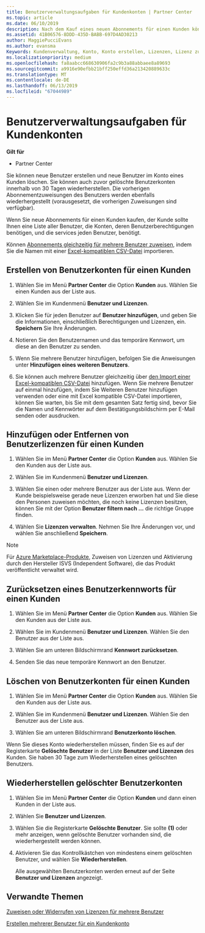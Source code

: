 ```yaml
---
title: Benutzerverwaltungsaufgaben für Kundenkonten | Partner Center
ms.topic: article
ms.date: 06/10/2019
description: Nach dem Kauf eines neuen Abonnements für einen Kunden können Sie bestimmten Benutzern Lizenzen zuweisen.
ms.assetid: 41B06576-8DDD-435D-BABB-697D4AD30213
author: MaggiePucciEvans
ms.author: evansma
Keywords: Kundenverwaltung, Konto, Konto erstellen, Lizenzen, Lizenz zuweisen Benutzerverwaltung, Kennwort, Kennwort zurücksetzen, Kennwort ändern
ms.localizationpriority: medium
ms.openlocfilehash: fa8aabcc668630906fa2c9b3a88abbaee8a89693
ms.sourcegitcommit: a9916e90efbb21bff250effd36a213420889633c
ms.translationtype: MT
ms.contentlocale: de-DE
ms.lasthandoff: 06/13/2019
ms.locfileid: "67044989"
---
```

# <a name="user-management-tasks-for-customer-accounts"></a>Benutzerverwaltungsaufgaben für Kundenkonten

**Gilt für**

-  Partner Center

Sie können neue Benutzer erstellen und neue Benutzer im Konto eines Kunden löschen. Sie können auch zuvor gelöschte Benutzerkonten innerhalb von 30 Tagen wiederherstellen. Die vorherigen Abonnementzuweisungen des Benutzers werden ebenfalls wiederhergestellt (vorausgesetzt, die vorherigen Zuweisungen sind verfügbar).

Wenn Sie neue Abonnements für einen Kunden kaufen, der Kunde sollte Ihnen eine Liste aller Benutzer, die Konten, deren Benutzerberechtigungen benötigen, und die services jeden Benutzer, benötigt.  

Können [Abonnements gleichzeitig für mehrere Benutzer zuweisen](bulk-license-provisioning-for-multiple-users.md), indem Sie die Namen mit einer [Excel-kompatiblen CSV-Datei](adding-multiple-users-to-a-customer-account.md) importieren.

<a href="" id="createuseraccounts"></a>

## <a name="create-user-accounts-for-a-customer"></a>Erstellen von Benutzerkonten für einen Kunden

1.  Wählen Sie im Menü **Partner Center** die Option **Kunden** aus. Wählen Sie einen Kunden aus der Liste aus.

2.  Wählen Sie im Kundenmenü **Benutzer und Lizenzen**.

3.  Klicken Sie für jeden Benutzer auf **Benutzer hinzufügen**, und geben Sie die Informationen, einschließlich Berechtigungen und Lizenzen, ein. **Speichern** Sie Ihre Änderungen.

4.  Notieren Sie den Benutzernamen und das temporäre Kennwort, um diese an den Benutzer zu senden.

5.  Wenn Sie mehrere Benutzer hinzufügen, befolgen Sie die Anweisungen unter **Hinzufügen eines weiteren Benutzers**.

6. Sie können auch mehrere Benutzer gleichzeitig über [den Import einer Excel-kompatiblen CSV-Datei](adding-multiple-users-to-a-customer-account.md) hinzufügen. Wenn Sie mehrere Benutzer auf einmal hinzufügen, indem Sie Weiteren Benutzer hinzufügen verwenden oder eine mit Excel kompatible CSV-Datei importieren, können Sie warten, bis Sie mit dem gesamten Satz fertig sind, bevor Sie die Namen und Kennwörter auf dem Bestätigungsbildschirm per E-Mail senden oder ausdrucken.

<a href="" id="userlicensing"></a>

## <a name="add-or-remove-user-licenses-for-a-customer"></a>Hinzufügen oder Entfernen von Benutzerlizenzen für einen Kunden

1.  Wählen Sie im Menü **Partner Center** die Option **Kunden** aus. Wählen Sie den Kunden aus der Liste aus.

2.  Wählen Sie im Kundenmenü **Benutzer und Lizenzen**.

3.  Wählen Sie einen oder mehrere Benutzer aus der Liste aus. Wenn der Kunde beispielsweise gerade neue Lizenzen erworben hat und Sie diese den Personen zuweisen möchten, die noch keine Lizenzen besitzen, können Sie mit der Option **Benutzer filtern nach …** die richtige Gruppe finden.

4.  Wählen Sie **Lizenzen verwalten**. Nehmen Sie Ihre Änderungen vor, und wählen Sie anschließend **Speichern**.

> [!NOTE]
> Für [Azure Marketplace-Produkte](sell-marketplace-products.md), Zuweisen von Lizenzen und Aktivierung durch den Hersteller ISVS (Independent Software), die das Produkt veröffentlicht verwaltet wird.

<a href="" id="resetpassword"></a>

## <a name="reset-a-users-password-for-a-customer"></a>Zurücksetzen eines Benutzerkennworts für einen Kunden

1.  Wählen Sie im Menü **Partner Center** die Option **Kunden** aus. Wählen Sie den Kunden aus der Liste aus.

2.  Wählen Sie im Kundenmenü **Benutzer und Lizenzen**. Wählen Sie den Benutzer aus der Liste aus.

3.  Wählen Sie am unteren Bildschirmrand **Kennwort zurücksetzen**. 

4.  Senden Sie das neue temporäre Kennwort an den Benutzer.

<a href="" id="deleteuseraccounts"></a>

## <a name="delete-user-accounts-for-a-customer"></a>Löschen von Benutzerkonten für einen Kunden

1.  Wählen Sie im Menü **Partner Center** die Option **Kunden** aus. Wählen Sie den Kunden aus der Liste aus.

2.  Wählen Sie im Kundenmenü **Benutzer und Lizenzen**. Wählen Sie den Benutzer aus der Liste aus.

3.  Wählen Sie am unteren Bildschirmrand **Benutzerkonto löschen**.

Wenn Sie dieses Konto wiederherstellen müssen, finden Sie es auf der Registerkarte **Gelöschte Benutzer** in der Liste **Benutzer und Lizenzen** des Kunden. Sie haben 30 Tage zum Wiederherstellen eines gelöschten Benutzers.

<a href="" id="restoreuseraccounts"></a>

## <a name="restore-deleted-user-accounts"></a>Wiederherstellen gelöschter Benutzerkonten

1.  Wählen Sie im Menü **Partner Center** die Option **Kunden** und dann einen Kunden in der Liste aus.

2.  Wählen Sie **Benutzer und Lizenzen**.

3.  Wählen Sie die Registerkarte **Gelöschte Benutzer**. Sie sollte **(1)** oder mehr anzeigen, wenn gelöschte Benutzer vorhanden sind, die wiederhergestellt werden können.

4.  Aktivieren Sie das Kontrollkästchen von mindestens einem gelöschten Benutzer, und wählen Sie **Wiederherstellen**.

    Alle ausgewählten Benutzerkonten werden erneut auf der Seite **Benutzer und Lizenzen** angezeigt.

## <a name="related-topics"></a>Verwandte Themen


[Zuweisen oder Widerrufen von Lizenzen für mehrere Benutzer](bulk-license-provisioning-for-multiple-users.md)

[Erstellen mehrerer Benutzer für ein Kundenkonto](adding-multiple-users-to-a-customer-account.md)